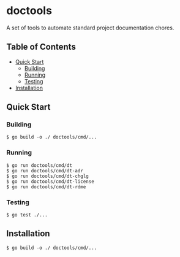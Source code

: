 # doctools

A set of tools to automate standard project documentation chores.


## Table of Contents

- [Quick Start](#quick-start)
	- [Building](#building)
	- [Running](#running)
	- [Testing](#testing)
- [Installation](#installation)


## Quick Start


### Building

```console
$ go build -o ./ doctools/cmd/...
```


### Running

```console
$ go run doctools/cmd/dt
$ go run doctools/cmd/dt-adr
$ go run doctools/cmd/dt-chglg
$ go run doctools/cmd/dt-license
$ go run doctools/cmd/dt-rdme
```


### Testing

```console
$ go test ./...
```


## Installation

```console
$ go build -o ./ doctools/cmd/...
```